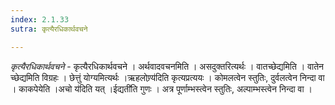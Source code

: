 ```yaml
---
index: 2.1.33
sutra: कृत्यैरधिकार्थवचने

---
```

_कृत्यैरधिकार्थवचने_ - कृत्यैरधिकार्थवचने । अर्थवादवचनमिति । असदुक्तरित्यर्थः । वातच्छेद्यमिति । वातेन च्छेद्यमिति विग्रहः । छेत्तुं योग्यमित्यर्थः ।ऋहलोण्र्य॑दिति कृत्यप्रत्ययः । कोमलत्वेन स्तुतिः, दुर्वलत्वेन निन्दा वा । काकपेयेति ।अचो य॑दिति यत् ।ईद्यती॑ति गुणः । अत्र पूर्णाम्भस्त्वेन स्तुतिः, अल्पाम्भस्त्वेन निन्दा वा । 